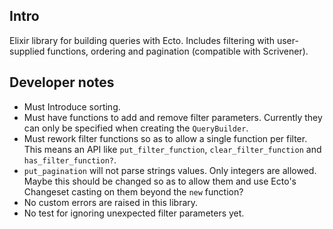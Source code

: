 ## Intro

Elixir library for building queries with Ecto. Includes filtering with user-supplied functions, ordering and pagination (compatible with Scrivener).

## Developer notes

- Must Introduce sorting.
- Must have functions to add and remove filter parameters. Currently they can only be specified when creating the `QueryBuilder`.
- Must rework filter functions so as to allow a single function per filter. This means an API like `put_filter_function`, `clear_filter_function` and `has_filter_function?`.
- `put_pagination` will not parse strings values. Only integers are allowed. Maybe this should be changed so as to allow them and use Ecto's Changeset casting on them beyond the `new` function?
- No custom errors are raised in this library.
- No test for ignoring unexpected filter parameters yet.
